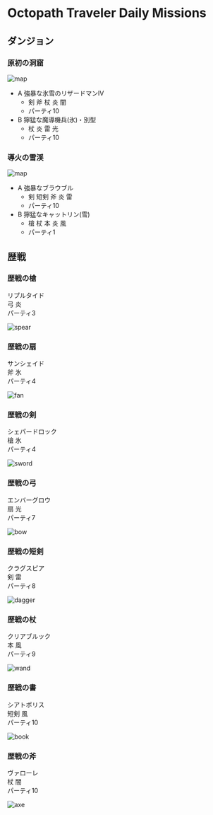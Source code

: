 # Octopath Traveler Daily Missions

## ダンジョン

### 原初の洞窟

![map](https://img.gamewith.jp/img/original_c53e3774b275b328f98db4eb4aa2ef52.jpg)

- A 強暴な氷雪のリザードマンⅣ
  - 剣 斧 杖 炎 闇
  - パーティ10
- B 獰猛な魔導機兵(氷)・別型
  - 杖 炎 雷 光
  - パーティ10

### 導火の雪渓

![map](https://img.gamewith.jp/img/original_cb3bc67faf4d7f06789fa5f0629e17e9.jpg)

- A 強暴なブラウブル
  - 剣 短剣 斧 炎 雷
  - パーティ10
- B 獰猛なキャットリン(雪)
  - 槍 杖 本 炎 風
  - パーティ1

## 歴戦

### 歴戦の槍

リプルタイド  
弓 炎  
パーティ3  

![spear](https://img.gamewith.jp/img/original_955e7bae6d530603d29e1b01db374ba0.jpg)

### 歴戦の扇

サンシェイド  
斧 氷  
パーティ4  

![fan](https://img.gamewith.jp/img/original_5b6c677cc68de81e91f5ef030e01d10a.jpg)

### 歴戦の剣

シェパードロック  
槍 氷  
パーティ4  

![sword](https://img.gamewith.jp/img/original_7ab846d288f44ad5a0154d2df3098670.jpg)

### 歴戦の弓

エンバーグロウ  
扇 光  
パーティ7  

![bow](https://img.gamewith.jp/img/original_f022016ad5b91561b6ca6796b5746c6c.jpg)

### 歴戦の短剣

クラグスピア  
剣 雷  
パーティ8  

![dagger](https://img.gamewith.jp/img/original_3ade2bc8ac6140d06431ef6616a36b9e.jpg)

### 歴戦の杖

クリアブルック  
本 風  
パーティ9  

![wand](https://img.gamewith.jp/img/original_7675fc080af285b5d0755e7bd2f1ce06.jpg)

### 歴戦の書

シアトポリス  
短剣 風  
パーティ10  

![book](https://img.gamewith.jp/img/original_9b456ed4281834eba0bf040b603d0002.jpg)

### 歴戦の斧

ヴァローレ  
杖 闇  
パーティ10  

![axe](https://img.gamewith.jp/img/original_3935c69372f86328260e16a2d82f2166.jpg)
